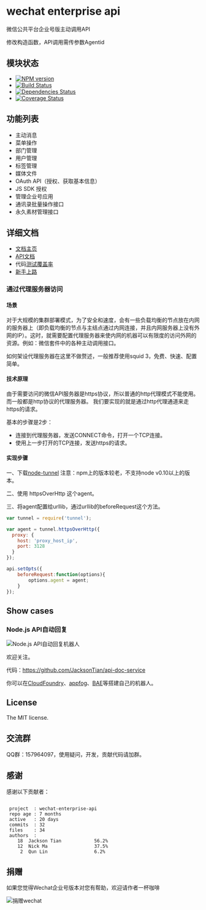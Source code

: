 wechat enterprise api
=====================

微信公共平台企业号版主动调用API

修改构造函数，API调用需传参数Agentid

## 模块状态
- [![NPM version](https://badge.fury.io/js/wechat-enterprise-api.png)](http://badge.fury.io/js/wechat-enterprise-api)
- [![Build Status](https://travis-ci.org/node-webot/wechat-enterprise-api.png?branch=master)](https://travis-ci.org/node-webot/wechat-enterprise-api)
- [![Dependencies Status](https://david-dm.org/node-webot/wechat-enterprise-api.png)](https://david-dm.org/node-webot/wechat-enterprise-api)
- [![Coverage Status](https://coveralls.io/repos/node-webot/wechat-enterprise-api/badge.png)](https://coveralls.io/r/node-webot/wechat-enterprise-api)

## 功能列表
- 主动消息
- 菜单操作
- 部门管理
- 用户管理
- 标签管理
- 媒体文件
- OAuth API（授权、获取基本信息）
- JS SDK 授权
- 管理企业号应用
- 通讯录批量操作接口
- 永久素材管理接口


## 详细文档
- [文档主页](http://doxmate.cool/node-webot/wechat-enterprise-api/index.html)
- [API文档](http://doxmate.cool/node-webot/wechat-enterprise-api/api.html)
- 代码[测试覆盖率](http://node-webot.github.io/wechat-enterprise-api/coverage/index.html)
- [新手上路](http://node-webot.github.io/wechat-enterprise-api/Getting%20start.html)

### 通过代理服务器访问

#### 场景

对于大规模的集群部署模式，为了安全和速度，会有一些负载均衡的节点放在内网的服务器上（即负载均衡的节点与主结点通过内网连接，并且内网服务器上没有外网的IP）。这时，就需要配置代理服务器来使内网的机器可以有限度的访问外网的资源。例如：微信套件中的各种主动调用接口。

如何架设代理服务器在这里不做赘述，一般推荐使用squid 3，免费、快速、配置简单。

#### 技术原理

由于需要访问的微信API服务器是https协议，所以普通的http代理模式不能使用。
而一般都是http协议的代理服务器。
我们要实现的就是通过http代理通道来走https的请求。

基本的步骤是2步：

- 连接到代理服务器，发送CONNECT命令，打开一个TCP连接。
- 使用上一步打开的TCP连接，发送https的请求。

#### 实现步骤

一、下载[node-tunnel](https://github.com/koichik/node-tunnel) 注意：npm上的版本较老，不支持node v0.10以上的版本。

二、使用 httpsOverHttp 这个agent。

三、将agent配置给urllib，通过urllib的beforeRequest这个方法。

```js
var tunnel = require('tunnel');

var agent = tunnel.httpsOverHttp({
  proxy: {
    host: 'proxy_host_ip',
    port: 3128
  }
});

api.setOpts({
    beforeRequest:function(options){
        options.agent = agent;
    }
});

```

## Show cases
### Node.js API自动回复

![Node.js API自动回复机器人](http://nodeapi.diveintonode.org/assets/qrcode.jpg)

欢迎关注。

代码：<https://github.com/JacksonTian/api-doc-service>

你可以在[CloudFoundry](http://www.cloudfoundry.com/)、[appfog](https://www.appfog.com/)、[BAE](http://developer.baidu.com/wiki/index.php?title=docs/cplat/rt/node.js)等搭建自己的机器人。

## License
The MIT license.

## 交流群
QQ群：157964097，使用疑问，开发，贡献代码请加群。

## 感谢
感谢以下贡献者：

```

 project  : wechat-enterprise-api
 repo age : 7 months
 active   : 20 days
 commits  : 32
 files    : 34
 authors  :
    18	Jackson Tian            56.2%
    12	Nick Ma                 37.5%
     2	Qun Lin                 6.2%

```

## 捐赠
如果您觉得Wechat企业号版本对您有帮助，欢迎请作者一杯咖啡

![捐赠wechat](https://cloud.githubusercontent.com/assets/327019/2941591/2b9e5e58-d9a7-11e3-9e80-c25aba0a48a1.png)

